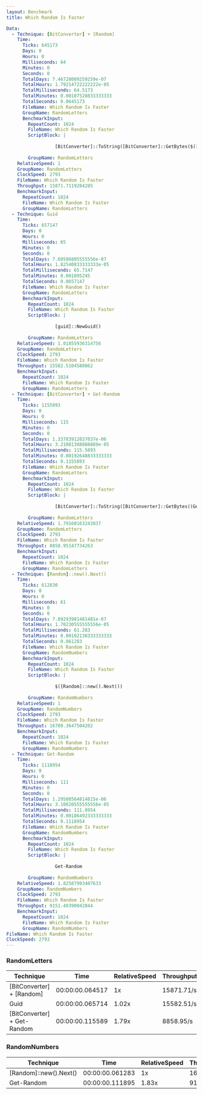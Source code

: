 ```yaml
---
layout: Benchmark
title: Which Random Is Faster

Data: 
  - Technique: [BitConverter] + [Random]
    Time: 
      Ticks: 645173
      Days: 0
      Hours: 0
      Milliseconds: 64
      Minutes: 0
      Seconds: 0
      TotalDays: 7.46728009259259e-07
      TotalHours: 1.79214722222222e-05
      TotalMilliseconds: 64.5173
      TotalMinutes: 0.00107528833333333
      TotalSeconds: 0.0645173
      FileName: Which Random Is Faster
      GroupName: RandomLetters
      BenchmarkInput: 
        RepeatCount: 1024
        FileName: Which Random Is Faster
        ScriptBlock: |
          
                  [BitConverter]::ToString([BitConverter]::GetBytes($([Random]::new().next())))
              
        GroupName: RandomLetters
    RelativeSpeed: 1
    GroupName: RandomLetters
    ClockSpeed: 2793
    FileName: Which Random Is Faster
    Throughput: 15871.7119284285
    BenchmarkInput: 
      RepeatCount: 1024
      FileName: Which Random Is Faster
      GroupName: RandomLetters
  - Technique: Guid
    Time: 
      Ticks: 657147
      Days: 0
      Hours: 0
      Milliseconds: 65
      Minutes: 0
      Seconds: 0
      TotalDays: 7.60586805555556e-07
      TotalHours: 1.82540833333333e-05
      TotalMilliseconds: 65.7147
      TotalMinutes: 0.001095245
      TotalSeconds: 0.0657147
      FileName: Which Random Is Faster
      GroupName: RandomLetters
      BenchmarkInput: 
        RepeatCount: 1024
        FileName: Which Random Is Faster
        ScriptBlock: |
          
                  [guid]::NewGuid()
              
        GroupName: RandomLetters
    RelativeSpeed: 1.01855936314756
    GroupName: RandomLetters
    ClockSpeed: 2793
    FileName: Which Random Is Faster
    Throughput: 15582.5104580862
    BenchmarkInput: 
      RepeatCount: 1024
      FileName: Which Random Is Faster
      GroupName: RandomLetters
  - Technique: [BitConverter] + Get-Random
    Time: 
      Ticks: 1155893
      Days: 0
      Hours: 0
      Milliseconds: 115
      Minutes: 0
      Seconds: 0
      TotalDays: 1.33783912037037e-06
      TotalHours: 3.21081388888889e-05
      TotalMilliseconds: 115.5893
      TotalMinutes: 0.00192648833333333
      TotalSeconds: 0.1155893
      FileName: Which Random Is Faster
      GroupName: RandomLetters
      BenchmarkInput: 
        RepeatCount: 1024
        FileName: Which Random Is Faster
        ScriptBlock: |
          
                  [BitConverter]::ToString([BitConverter]::GetBytes((Get-Random)))
              
        GroupName: RandomLetters
    RelativeSpeed: 1.79160163243037
    GroupName: RandomLetters
    ClockSpeed: 2793
    FileName: Which Random Is Faster
    Throughput: 8858.95147734263
    BenchmarkInput: 
      RepeatCount: 1024
      FileName: Which Random Is Faster
      GroupName: RandomLetters
  - Technique: [Random]::new().Next()
    Time: 
      Ticks: 612830
      Days: 0
      Hours: 0
      Milliseconds: 61
      Minutes: 0
      Seconds: 0
      TotalDays: 7.09293981481481e-07
      TotalHours: 1.70230555555556e-05
      TotalMilliseconds: 61.283
      TotalMinutes: 0.00102138333333333
      TotalSeconds: 0.061283
      FileName: Which Random Is Faster
      GroupName: RandomNumbers
      BenchmarkInput: 
        RepeatCount: 1024
        FileName: Which Random Is Faster
        ScriptBlock: |
          
                  $([Random]::new().Next())
              
        GroupName: RandomNumbers
    RelativeSpeed: 1
    GroupName: RandomNumbers
    ClockSpeed: 2793
    FileName: Which Random Is Faster
    Throughput: 16709.3647504202
    BenchmarkInput: 
      RepeatCount: 1024
      FileName: Which Random Is Faster
      GroupName: RandomNumbers
  - Technique: Get-Random
    Time: 
      Ticks: 1118954
      Days: 0
      Hours: 0
      Milliseconds: 111
      Minutes: 0
      Seconds: 0
      TotalDays: 1.29508564814815e-06
      TotalHours: 3.10820555555556e-05
      TotalMilliseconds: 111.8954
      TotalMinutes: 0.00186492333333333
      TotalSeconds: 0.1118954
      FileName: Which Random Is Faster
      GroupName: RandomNumbers
      BenchmarkInput: 
        RepeatCount: 1024
        FileName: Which Random Is Faster
        ScriptBlock: |
          
                  Get-Random
              
        GroupName: RandomNumbers
    RelativeSpeed: 1.82587993407633
    GroupName: RandomNumbers
    ClockSpeed: 2793
    FileName: Which Random Is Faster
    Throughput: 9151.40390042844
    BenchmarkInput: 
      RepeatCount: 1024
      FileName: Which Random Is Faster
      GroupName: RandomNumbers
FileName: Which Random Is Faster
ClockSpeed: 2793
---
```



### RandomLetters


|Technique                  |Time           |RelativeSpeed|Throughput|
|---------------------------|---------------|-------------|----------|
|[BitConverter] + [Random]  |00:00:00.064517|1x           |15871.71/s|
|Guid                       |00:00:00.065714|1.02x        |15582.51/s|
|[BitConverter] + Get-Random|00:00:00.115589|1.79x        |8858.95/s |


### RandomNumbers


|Technique             |Time           |RelativeSpeed|Throughput|
|----------------------|---------------|-------------|----------|
|[Random]::new().Next()|00:00:00.061283|1x           |16709.36/s|
|Get-Random            |00:00:00.111895|1.83x        |9151.4/s  |

